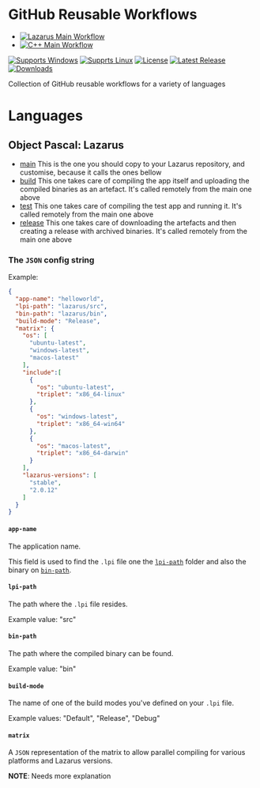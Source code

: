 # GitHub Reusable Workflows
- [![Lazarus Main Workflow](https://github.com/gcarreno/re-usable-workflows/actions/workflows/main.lazarus.yml/badge.svg?branch=main)](https://github.com/gcarreno/re-usable-workflows/actions)
- [![C++ Main Workflow](https://github.com/gcarreno/re-usable-workflows/actions/workflows/main.cpp.yml/badge.svg?branch=main)](https://github.com/gcarreno/re-usable-workflows/actions)

[![Supports Windows](https://img.shields.io/badge/support-Windows-blue?logo=Windows)](https://github.com/gcarreno/re-usable-workflows/releases/latest)
[![Supprts Linux](https://img.shields.io/badge/support-Linux-yellow?logo=Linux)](https://github.com/gcarreno/re-usable-workflows/releases/latest)
[![License](https://img.shields.io/github/license/gcarreno/re-usable-workflows)](https://github.com/gcarreno/re-usable-workflows/blob/master/LICENSE)
[![Latest Release](https://img.shields.io/github/v/release/gcarreno/re-usable-workflows?label=latest%20release)](https://github.com/gcarreno/re-usable-workflows/releases/latest)
[![Downloads](https://img.shields.io/github/downloads/gcarreno/re-usable-workflows/total)](https://github.com/gcarreno/re-usable-workflows/releases)

Collection of GitHub reusable workflows for a variety of languages

# Languages

## Object Pascal: Lazarus

- [main](.github/workflows/main.lazarus.yml)
  This is the one you should copy to your Lazarus repository, and customise, because it calls the ones bellow 
- [build](.github/workflows/build.lazarus.yml)
  This one takes care of compiling the app itself and uploading the compiled binaries as an artefact. It's called remotely from the main one above
- [test](.github/workflows/test.lazarus.yml)
  This one takes care of compiling the test app and running it. It's called remotely from the main one above
- [release](.github/workflows/release.lazarus.yml)
  This one takes care of downloading the artefacts and then creating a release with archived binaries. It's called remotely from the main one above

### The `JSON` config string

Example:

```json
{
  "app-name": "helloworld",
  "lpi-path": "lazarus/src",
  "bin-path": "lazarus/bin",
  "build-mode": "Release",
  "matrix": {
    "os": [
      "ubuntu-latest",
      "windows-latest",
      "macos-latest"
    ],
    "include":[
      {
        "os": "ubuntu-latest",
        "triplet": "x86_64-linux"
      },
      {
        "os": "windows-latest",
        "triplet": "x86_64-win64"
      },
      {
        "os": "macos-latest",
        "triplet": "x86_64-darwin"
      }
    ],
    "lazarus-versions": [
      "stable",
      "2.0.12"
    ]
  }
}
```

#### `app-name`

The application name.

This field is used to find the `.lpi` file one the [`lpi-path`](#lpi-path) folder and also the binary on [`bin-path`](#bin-path).

#### `lpi-path`

The path where the `.lpi` file resides.

Example value: "src"

#### `bin-path`

The path where the compiled binary can be found.

Example value: "bin"

#### `build-mode`

The name of one of the build modes you've defined on your `.lpi` file.

Example values: "Default", "Release", "Debug"

#### `matrix`

A `JSON` representation of the matrix to allow parallel compiling for various platforms and Lazarus versions.

**NOTE**: Needs more explanation
